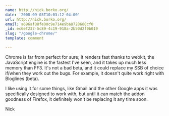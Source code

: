 ```yaml
---
name: http://nick.borko.org/
date: '2008-09-03T10:03:12-04:00'
url: http://nick.borko.org/
email: a696af88fe00c9e714e9ba8728688cf0
_id: ec6ef237-5c89-4c19-918a-2b50d2f0b019
slug: "/google-chrome/"
template: comment

---
```


Chrome is far from perfect for sure; It renders fast thanks to webkit, the
JavaScript engine is the fastest I've seen, and it takes up much less memory
than FF3. It's not a bad beta, and it could replace my SSB of choice if/when
they work out the bugs. For example, it doesn't quite work right with
Bloglines (beta).

I like using it for some things, like Gmail and the other Google apps it was
specifically designed to work with, but until it can match the addon goodness
of Firefox, it definitely won't be replacing it any time soon.

Nick
